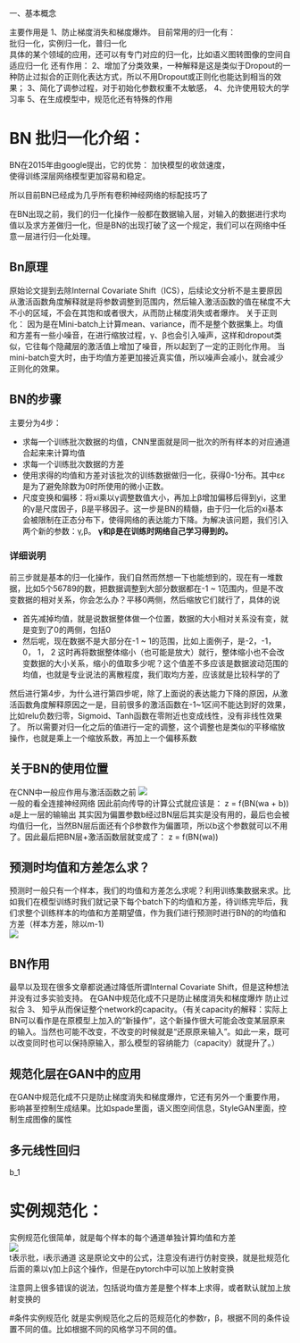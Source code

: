 一、基本概念
  
主要作用是
1、防止梯度消失和梯度爆炸。
目前常用的归一化有：  
批归一化，实例归一化，普归一化   
具体的某个领域的应用，还可以有专门对应的归一化，比如语义图转图像的空间自适应归一化 
还有作用：
2、增加了分类效果，一种解释是这是类似于Dropout的一种防止过拟合的正则化表达方式，所以不用Dropout或正则化也能达到相当的效果；
3、简化了调参过程，对于初始化参数权重不太敏感，
4、允许使用较大的学习率
5、在生成模型中，规范化还有特殊的作用

# BN 批归一化介绍：
 BN在2015年由google提出，它的优势：
 加快模型的收敛速度，  
 使得训练深层网络模型更加容易和稳定。   
 
 所以目前BN已经成为几乎所有卷积神经网络的标配技巧了  
 
 在BN出现之前，我们的归一化操作一般都在数据输入层，对输入的数据进行求均值以及求方差做归一化，但是BN的出现打破了这一个规定，我们可以在网络中任意一层进行归一化处理。
## Bn原理
原始论文提到去除Internal Covariate Shift（ICS），后续论文分析不是主要原因
从激活函数角度解释就是将参数调整到范围内，然后输入激活函数的值在梯度不大不小的区域，不会在其饱和或者很大，从而防止梯度消失或者爆炸。
关于正则化：
因为是在Mini-batch上计算mean、variance，而不是整个数据集上。均值和方差有一些小噪音，在进行缩放过程，γ、β也会引入噪声，这样和dropout类似，它往每个隐藏层的激活值上增加了噪音，所以起到了一定的正则化作用。
当mini-batch变大时，由于均值方差更加接近真实值，所以噪声会减小，就会减少正则化的效果。
## BN的步骤
主要分为4步：
- 求每一个训练批次数据的均值，CNN里面就是同一批次的所有样本的对应通道合起来来计算均值
- 求每一个训练批次数据的方差
- 使用求得的均值和方差对该批次的训练数据做归一化，获得0-1分布。其中εε是为了避免除数为0时所使用的微小正数。
- 尺度变换和偏移：将xi乘以γ调整数值大小，再加上β增加偏移后得到yi，这里的γ是尺度因子，β是平移因子。这一步是BN的精髓，由于归一化后的xi基本会被限制在正态分布下，使得网络的表达能力下降。为解决该问题，我们引入两个新的参数：γ,β。 **γ和β是在训练时网络自己学习得到的。**
### 详细说明
前三步就是基本的归一化操作，我们自然而然想一下也能想到的，现在有一堆数据，比如5个56789的数，把数据调整到大部分数据都在-1 ~ 1范围内，但是不改变数据的相对关系，你会怎么办？平移0两侧，然后缩放它们就行了，具体的说
- 首先减掉均值，就是说数据整体做一个位置，数据的大小相对关系没有变，就是变到了0的两侧，包括0
- 然后呢，现在数据不是大部分在-1 ~ 1的范围，比如上面例子，是-2，-1， 0， 1， 2 这时再将数据整体缩小（也可能是放大）就行，整体缩小也不会改变数据的大小关系，缩小的值取多少呢？这个值差不多应该是数据波动范围的均值，也就是专业说法的离散程度，我们取均方差，应该就是比较科学的了

然后进行第4步，为什么进行第四步呢，除了上面说的表达能力下降的原因，从激活函数角度解释原因之一是，目前很多的激活函数在-1~1区间不能达到好的效果，比如relu负数归零，Sigmoid、Tanh函数在零附近也变成线性，没有非线性效果了。
所以需要对归一化之后的值进行一定的调整，这个调整也是类似的平移缩放操作，也就是乘上一个缩放系数，再加上一个偏移系数

 ## 关于BN的使用位置
 在CNN中一般应作用与激活函数之前
 ![](.归一化层_images/992e9a16.png)  
 一般的看全连接神经网络
 因此前向传导的计算公式就应该是：
z = f(BN(wa + b))   
a是上一层的输输出
其实因为偏置参数b经过BN层后其实是没有用的，最后也会被均值归一化，当然BN层后面还有个β参数作为偏置项，所以b这个参数就可以不用了。因此最后把BN层+激活函数层就变成了：
z = f(BN(wa))


## 预测时均值和方差怎么求？
预测时一般只有一个样本，我们的均值和方差怎么求呢？利用训练集数据来求。比如我们在模型训练时我们就记录下每个batch下的均值和方差，待训练完毕后，我们求整个训练样本的均值和方差期望值，作为我们进行预测时进行BN的的均值和方差（样本方差，除以m-1)   
![](.归一化层_images/c9a9783b.png)   


## BN作用
最早以及现在很多文章都说通过降低所谓Internal Covariate Shift，但是这种想法并没有过多实验支持。
在GAN中规范化成不只是防止梯度消失和梯度爆炸
防止过拟合
3、 知乎从而保证整个network的capacity。（有关capacity的解释：实际上BN可以看作是在原模型上加入的“新操作”，这个新操作很大可能会改变某层原来的输入。当然也可能不改变，不改变的时候就是“还原原来输入”。如此一来，既可以改变同时也可以保持原输入，那么模型的容纳能力（capacity）就提升了。）
 


## 规范化层在GAN中的应用
在GAN中规范化成不只是防止梯度消失和梯度爆炸，它还有另外一个重要作用，影响甚至控制生成结果。比如spade里面，语义图空间信息，StyleGAN里面，控制生成图像的属性

## 多元线性回归
b_1

# 实例规范化：
实例规范化很简单，就是每个样本的每个通道单独计算均值和方差  
![](.规范化层_images/08d9dc17.png)  
t表示批，i表示通道
这是原论文中的公式，注意没有进行仿射变换，就是批规范化后面的乘以γ加上β这个操作，但是在pytorch中可以加上放射变换

注意网上很多错误的说法，包括说均值方差是整个样本上求得，或者默认就加上放射变换的 
 
#条件实例规范化
就是实例规范化之后的范规范化的参数r，β，根据不同的条件设置不同的值。比如根据不同的风格学习不同的值。